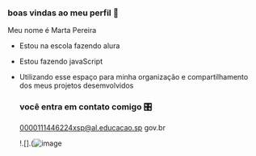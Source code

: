 ### boas vindas ao meu perfil 🖤

Meu nome é Marta Pereira 

- Estou na escola fazendo alura
- Estou fazendo javaScript
- Utilizando esse espaço para minha organização e compartilhamento dos meus projetos desemvolvidos

  ### você entra em contato comigo 🎛️

  0000111446224xsp@al.educacao.sp gov.br

  !.[].(![image](https://github.com/Martapereira1/Martapereira1/assets/170751157/471c8e09-cacf-4794-b429-adcb54da44f2)


